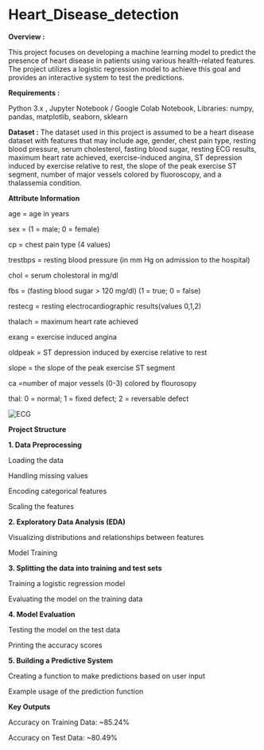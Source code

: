 # Heart_Disease_detection

**Overview :**

This project focuses on developing a machine learning model to predict the presence of heart disease in patients using various health-related features. The project utilizes a logistic regression model to achieve this goal and provides an interactive system to test the predictions.

**Requirements :**

Python 3.x , 
Jupyter Notebook / Google Colab Notebook, 
Libraries: numpy, pandas, matplotlib, seaborn, sklearn

**Dataset :**
The dataset used in this project is assumed to be a heart disease dataset with features that may include age, gender, chest pain type, resting blood pressure, serum cholesterol, fasting blood sugar, resting ECG results, maximum heart rate achieved, exercise-induced angina, ST depression induced by exercise relative to rest, the slope of the peak exercise ST segment, number of major vessels colored by fluoroscopy, and a thalassemia condition.

**Attribute Information**

age = age in years

sex = (1 = male; 0 = female)

cp = chest pain type (4 values)

trestbps = resting blood pressure (in mm Hg on admission to the hospital)

chol = serum cholestoral in mg/dl

fbs = (fasting blood sugar > 120 mg/dl) (1 = true; 0 = false)

restecg = resting electrocardiographic results(values 0,1,2)

thalach = maximum heart rate achieved

exang = exercise induced angina

oldpeak = ST depression induced by exercise relative to rest

slope = the slope of the peak exercise ST segment

ca =number of major vessels (0-3) colored by flourosopy

thal: 0 = normal; 1 = fixed defect; 2 = reversable defect

![ECG](https://github.com/anantvyas/Heart_Disease_detection/assets/123868278/eacab771-005c-4693-bc54-533effa5c94e)

**Project Structure**

**1. Data Preprocessing**

 Loading the data
 
 Handling missing values
 
 Encoding categorical features
 
 Scaling the features
 
**2. Exploratory Data Analysis (EDA)**

Visualizing distributions and relationships between features

Model Training

**3. Splitting the data into training and test sets**

Training a logistic regression model

Evaluating the model on the training data

**4. Model Evaluation**

Testing the model on the test data

Printing the accuracy scores

**5. Building a Predictive System**

Creating a function to make predictions based on user input

Example usage of the prediction function

**Key Outputs**

Accuracy on Training Data: ~85.24%

Accuracy on Test Data: ~80.49%


